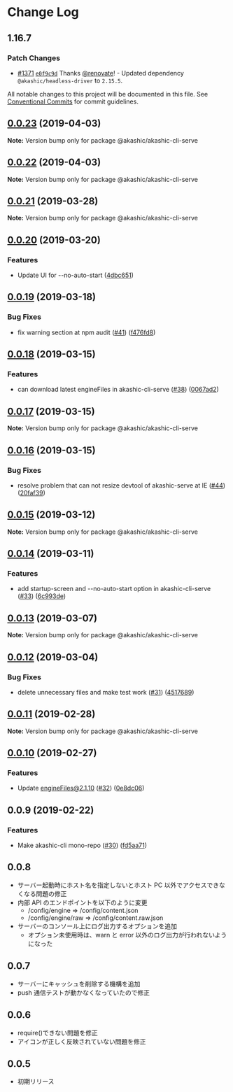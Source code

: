 # Change Log

## 1.16.7

### Patch Changes

- [#1371](https://github.com/akashic-games/akashic-cli/pull/1371) [`e0f9c9d`](https://github.com/akashic-games/akashic-cli/commit/e0f9c9dd50dad00fbf5aa8c521f0546279aa8150) Thanks [@renovate](https://github.com/apps/renovate)! - Updated dependency `@akashic/headless-driver` to `2.15.5`.

All notable changes to this project will be documented in this file.
See [Conventional Commits](https://conventionalcommits.org) for commit guidelines.

## [0.0.23](https://github-com-akashic-cli/akashic-games/akashic-cli/compare/@akashic/akashic-cli-serve@0.0.22...@akashic/akashic-cli-serve@0.0.23) (2019-04-03)

**Note:** Version bump only for package @akashic/akashic-cli-serve

## [0.0.22](https://github-com-akashic-cli/akashic-games/akashic-cli/compare/@akashic/akashic-cli-serve@0.0.21...@akashic/akashic-cli-serve@0.0.22) (2019-04-03)

**Note:** Version bump only for package @akashic/akashic-cli-serve

## [0.0.21](https://github-com-akashic-cli/akashic-games/akashic-cli/compare/@akashic/akashic-cli-serve@0.0.20...@akashic/akashic-cli-serve@0.0.21) (2019-03-28)

**Note:** Version bump only for package @akashic/akashic-cli-serve

## [0.0.20](https://github-com-akashic-cli/akashic-games/akashic-cli/compare/@akashic/akashic-cli-serve@0.0.19...@akashic/akashic-cli-serve@0.0.20) (2019-03-20)

### Features

- Update UI for --no-auto-start ([4dbc651](https://github-com-akashic-cli/akashic-games/akashic-cli/commit/4dbc651))

## [0.0.19](https://github-com-akashic-cli/akashic-games/akashic-cli/compare/@akashic/akashic-cli-serve@0.0.18...@akashic/akashic-cli-serve@0.0.19) (2019-03-18)

### Bug Fixes

- fix warning section at npm audit ([#41](https://github-com-akashic-cli/akashic-games/akashic-cli/issues/41)) ([f476fd8](https://github-com-akashic-cli/akashic-games/akashic-cli/commit/f476fd8))

## [0.0.18](https://github-com-akashic-cli/akashic-games/akashic-cli/compare/@akashic/akashic-cli-serve@0.0.17...@akashic/akashic-cli-serve@0.0.18) (2019-03-15)

### Features

- can download latest engineFiles in akashic-cli-serve ([#38](https://github-com-akashic-cli/akashic-games/akashic-cli/issues/38)) ([0067ad2](https://github-com-akashic-cli/akashic-games/akashic-cli/commit/0067ad2))

## [0.0.17](https://github.com/akashic-games/akashic-cli/compare/@akashic/akashic-cli-serve@0.0.16...@akashic/akashic-cli-serve@0.0.17) (2019-03-15)

**Note:** Version bump only for package @akashic/akashic-cli-serve

## [0.0.16](https://github.com/akashic-games/akashic-cli/compare/@akashic/akashic-cli-serve@0.0.15...@akashic/akashic-cli-serve@0.0.16) (2019-03-15)

### Bug Fixes

- resolve problem that can not resize devtool of akashic-serve at IE ([#44](https://github.com/akashic-games/akashic-cli/issues/44)) ([20faf39](https://github.com/akashic-games/akashic-cli/commit/20faf39))

## [0.0.15](https://github.com/akashic-games/akashic-cli/compare/@akashic/akashic-cli-serve@0.0.14...@akashic/akashic-cli-serve@0.0.15) (2019-03-12)

**Note:** Version bump only for package @akashic/akashic-cli-serve

## [0.0.14](https://github.com/akashic-games/akashic-cli/compare/@akashic/akashic-cli-serve@0.0.13...@akashic/akashic-cli-serve@0.0.14) (2019-03-11)

### Features

- add startup-screen and --no-auto-start option in akashic-cli-serve ([#33](https://github.com/akashic-games/akashic-cli/issues/33)) ([6c993de](https://github.com/akashic-games/akashic-cli/commit/6c993de))

## [0.0.13](https://github.com/akashic-games/akashic-cli/compare/@akashic/akashic-cli-serve@0.0.12...@akashic/akashic-cli-serve@0.0.13) (2019-03-07)

**Note:** Version bump only for package @akashic/akashic-cli-serve

## [0.0.12](https://github.com/akashic-games/akashic-cli/compare/@akashic/akashic-cli-serve@0.0.11...@akashic/akashic-cli-serve@0.0.12) (2019-03-04)

### Bug Fixes

- delete unnecessary files and make test work ([#31](https://github.com/akashic-games/akashic-cli/issues/31)) ([4517689](https://github.com/akashic-games/akashic-cli/commit/4517689))

## [0.0.11](https://github.com/akashic-games/akashic-cli/compare/@akashic/akashic-cli-serve@0.0.10...@akashic/akashic-cli-serve@0.0.11) (2019-02-28)

**Note:** Version bump only for package @akashic/akashic-cli-serve

## [0.0.10](https://github.com/akashic-games/akashic-cli/compare/@akashic/akashic-cli-serve@0.0.9...@akashic/akashic-cli-serve@0.0.10) (2019-02-27)

### Features

- Update engineFiles@2.1.10 ([#32](https://github.com/akashic-games/akashic-cli/issues/32)) ([0e8dc06](https://github.com/akashic-games/akashic-cli/commit/0e8dc06))

## 0.0.9 (2019-02-22)

### Features

- Make akashic-cli mono-repo ([#30](https://github.com/akashic-games/akashic-cli/issues/30)) ([fd5aa71](https://github.com/akashic-games/akashic-cli/commit/fd5aa71))

## 0.0.8

- サーバー起動時にホスト名を指定しないとホスト PC 以外でアクセスできなくなる問題の修正
- 内部 API のエンドポイントを以下のように変更
  - /config/engine => /config/content.json
  - /config/engine/raw => /config/content.raw.json
- サーバーのコンソール上にログ出力するオプションを追加
  - オプション未使用時は、warn と error 以外のログ出力が行われないようになった

## 0.0.7

- サーバーにキャッシュを削除する機構を追加
- push 通信テストが動かなくなっていたので修正

## 0.0.6

- require()できない問題を修正
- アイコンが正しく反映されていない問題を修正

## 0.0.5

- 初期リリース
